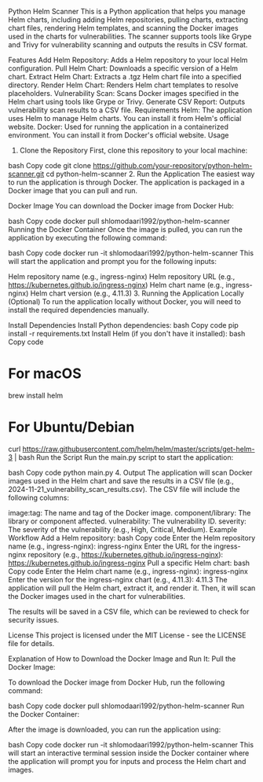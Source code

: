 Python Helm Scanner
This is a Python application that helps you manage Helm charts, including adding Helm repositories, pulling charts, extracting chart files, rendering Helm templates, and scanning the Docker images used in the charts for vulnerabilities. The scanner supports tools like Grype and Trivy for vulnerability scanning and outputs the results in CSV format.

Features
Add Helm Repository: Adds a Helm repository to your local Helm configuration.
Pull Helm Chart: Downloads a specific version of a Helm chart.
Extract Helm Chart: Extracts a .tgz Helm chart file into a specified directory.
Render Helm Chart: Renders Helm chart templates to resolve placeholders.
Vulnerability Scan: Scans Docker images specified in the Helm chart using tools like Grype or Trivy.
Generate CSV Report: Outputs vulnerability scan results to a CSV file.
Requirements
Helm: The application uses Helm to manage Helm charts. You can install it from Helm's official website.
Docker: Used for running the application in a containerized environment. You can install it from Docker's official website.
Usage
1. Clone the Repository
First, clone this repository to your local machine:

bash
Copy code
git clone https://github.com/your-repository/python-helm-scanner.git
cd python-helm-scanner
2. Run the Application
The easiest way to run the application is through Docker. The application is packaged in a Docker image that you can pull and run.

Docker Image
You can download the Docker image from Docker Hub:

bash
Copy code
docker pull shlomodaari1992/python-helm-scanner
Running the Docker Container
Once the image is pulled, you can run the application by executing the following command:

bash
Copy code
docker run -it shlomodaari1992/python-helm-scanner
This will start the application and prompt you for the following inputs:

Helm repository name (e.g., ingress-nginx)
Helm repository URL (e.g., https://kubernetes.github.io/ingress-nginx)
Helm chart name (e.g., ingress-nginx)
Helm chart version (e.g., 4.11.3)
3. Running the Application Locally (Optional)
To run the application locally without Docker, you will need to install the required dependencies manually.

Install Dependencies
Install Python dependencies:
bash
Copy code
pip install -r requirements.txt
Install Helm (if you don't have it installed):
bash
Copy code
# For macOS
brew install helm

# For Ubuntu/Debian
curl https://raw.githubusercontent.com/helm/helm/master/scripts/get-helm-3 | bash
Run the Script
Run the main.py script to start the application:

bash
Copy code
python main.py
4. Output
The application will scan Docker images used in the Helm chart and save the results in a CSV file (e.g., 2024-11-21_vulnerability_scan_results.csv). The CSV file will include the following columns:

image:tag: The name and tag of the Docker image.
component/library: The library or component affected.
vulnerability: The vulnerability ID.
severity: The severity of the vulnerability (e.g., High, Critical, Medium).
Example Workflow
Add a Helm repository:
bash
Copy code
Enter the Helm repository name (e.g., ingress-nginx): ingress-nginx
Enter the URL for the ingress-nginx repository (e.g., https://kubernetes.github.io/ingress-nginx): https://kubernetes.github.io/ingress-nginx
Pull a specific Helm chart:
bash
Copy code
Enter the Helm chart name (e.g., ingress-nginx): ingress-nginx
Enter the version for the ingress-nginx chart (e.g., 4.11.3): 4.11.3
The application will pull the Helm chart, extract it, and render it. Then, it will scan the Docker images used in the chart for vulnerabilities.

The results will be saved in a CSV file, which can be reviewed to check for security issues.

License
This project is licensed under the MIT License - see the LICENSE file for details.

Explanation of How to Download the Docker Image and Run It:
Pull the Docker Image:

To download the Docker image from Docker Hub, run the following command:

bash
Copy code
docker pull shlomodaari1992/python-helm-scanner
Run the Docker Container:

After the image is downloaded, you can run the application using:

bash
Copy code
docker run -it shlomodaari1992/python-helm-scanner
This will start an interactive terminal session inside the Docker container where the application will prompt you for inputs and process the Helm chart and images.
